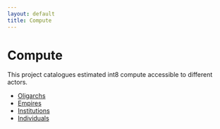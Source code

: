 ```yaml
---
layout: default
title: Compute
---
```


# Compute

This project catalogues estimated int8 compute accessible to different actors.

- [Oligarchs](./oligarchs/)
- [Empires](./empires/)
- [Institutions](./institutions/)
- [Individuals](./individuals/)
